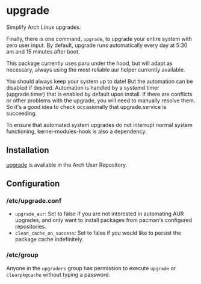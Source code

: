 # upgrade

Simplify Arch Linux upgrades.

Finally, there is one command, `upgrade`, to upgrade your entire system with zero user input. By default, upgrade runs automatically every day at 5:30 am and 15 minutes after boot.

This package currently uses paru under the hood, but will adapt as necessary, always using the most reliable aur helper currently available.

You should always keep your system up to date! But the automation can be disabled if desired. Automation is handled by a systemd timer (upgrade.timer) that is enabled by default upon install. If there are conflicts or other problems with the upgrade, you will need to manually resolve them. So it's a good idea to check occasionally that upgrade.service is succeeding.

To ensure that automated system upgrades do not interrupt normal system functioning, kernel-modules-hook is also a dependency.

## Installation

[upgrade](https://aur.archlinux.org/packages/upgrade) is available in the Arch User Repository.

## Configuration

### /etc/upgrade.conf

- `upgrade_aur`: Set to false if you are not interested in automating AUR upgrades, and only want to install packages from pacman's configured repositories.
- `clean_cache_on_success`: Set to false if you would like to persist the package cache indefinitely.

### /etc/group

Anyone in the `upgraders` group has permission to execute `upgrade` or `clearpkgcache` without typing a password.

